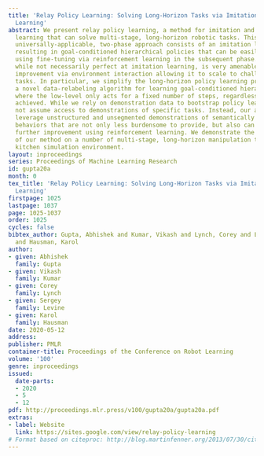 ```yaml
---
title: 'Relay Policy Learning: Solving Long-Horizon Tasks via Imitation and Reinforcement
  Learning'
abstract: We present relay policy learning, a method for imitation and reinforcement
  learning that can solve multi-stage, long-horizon robotic tasks. This general and
  universally-applicable, two-phase approach consists of an imitation learning stage
  resulting in goal-conditioned hierarchical policies that can be easily improved
  using fine-tuning via reinforcement learning in the subsequent phase. Our method,
  while not necessarily perfect at imitation learning, is very amenable to further
  improvement via environment interaction allowing it to scale to challenging long-horizon
  tasks. In particular, we simplify the long-horizon policy learning problem by using
  a novel data-relabeling algorithm for learning goal-conditioned hierarchical policies,
  where the low-level only acts for a fixed number of steps, regardless of the goal
  achieved. While we rely on demonstration data to bootstrap policy learning, we do
  not assume access to demonstrations of specific tasks. Instead, our approach can
  leverage unstructured and unsegmented demonstrations of semantically meaningful
  behaviors that are not only less burdensome to provide, but also can greatly facilitate
  further improvement using reinforcement learning. We demonstrate the effectiveness
  of our method on a number of multi-stage, long-horizon manipulation tasks in a challenging
  kitchen simulation environment.
layout: inproceedings
series: Proceedings of Machine Learning Research
id: gupta20a
month: 0
tex_title: 'Relay Policy Learning: Solving Long-Horizon Tasks via Imitation and Reinforcement
  Learning'
firstpage: 1025
lastpage: 1037
page: 1025-1037
order: 1025
cycles: false
bibtex_author: Gupta, Abhishek and Kumar, Vikash and Lynch, Corey and Levine, Sergey
  and Hausman, Karol
author:
- given: Abhishek
  family: Gupta
- given: Vikash
  family: Kumar
- given: Corey
  family: Lynch
- given: Sergey
  family: Levine
- given: Karol
  family: Hausman
date: 2020-05-12
address: 
publisher: PMLR
container-title: Proceedings of the Conference on Robot Learning
volume: '100'
genre: inproceedings
issued:
  date-parts:
  - 2020
  - 5
  - 12
pdf: http://proceedings.mlr.press/v100/gupta20a/gupta20a.pdf
extras:
- label: Website
  link: https://sites.google.com/view/relay-policy-learning
# Format based on citeproc: http://blog.martinfenner.org/2013/07/30/citeproc-yaml-for-bibliographies/
---
```

